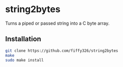 # string2bytes

Turns a piped or passed string into a C byte array.

## Installation
```sh
git clone https://github.com/fiffy326/string2bytes
make
sudo make install
```
